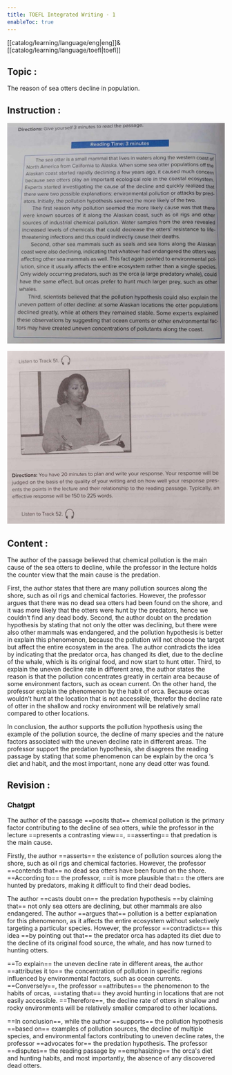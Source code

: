 ```yaml
---
title: TOEFL Integrated Writing - 1
enableToc: true
---
```

[[catalog/learning/language/eng|eng]]&
[[catalog/learning/language/toefl|toefl]]   

## Topic : 
The reason of sea otters decline in population.

## Instruction :
![](images/english/TOEFL_Integrated_Writing_1_1.jpg)    

![](images/english/TOEFL_Integrated_Writing_1_2.jpg)    
## Content : 
The author of the passage believed that chemical pollution is the main cause of the sea otters to decline, while the professor in the lecture holds the counter view that the main cause is the predation. 

First, the author states that there are many pollution sources along the shore, such as oil rigs and chemical factories. However, the professor argues that there was no dead sea otters had been found on the shore, and it was more likely that the otters were hunt by the predators, hence we couldn’t find any dead body. Second, the author doubt on the predation hypothesis by stating that not only the otter was declining, but there were also other mammals was endangered, and the pollution hypothesis is better in explain this phenomenon, because the pollution will not choose the target but affect the entire ecosystem in the area. The author contradicts the idea by indicating that the predator orca, has changed its diet, due to the decline of the whale, which is its original food, and now start to hunt otter. Third, to explain the uneven decline rate in different area, the author states the reason is that the pollution concentrates greatly in certain area because of some environment factors, such as ocean current. On the other hand, the professor explain the phenomenon by the habit of orca. Because orcas wouldn’t hunt at the location that is not accessible, therefor the decline rate of otter in the shallow and rocky environment will be relatively small compared to other locations. 

In conclusion, the author supports the pollution hypothesis using the example of the pollution source, the decline of many species and the nature factors associated with the uneven decline rate in different areas. The professor support the predation hypothesis, she disagrees the reading passage by stating that some phenomenon can be explain by the orca ‘s diet and habit, and the most important, none any dead otter was found.

## Revision :
### Chatgpt
The author of the passage ==posits that== chemical pollution is the primary factor contributing to the decline of sea otters, while the professor in the lecture ==presents a contrasting view==, ==asserting== that predation is the main cause.

Firstly, the author ==asserts== the existence of pollution sources along the shore, such as oil rigs and chemical factories. However, the professor ==contends that== no dead sea otters have been found on the shore. ==According to== the professor, ==it is more plausible that== the otters are hunted by predators, making it difficult to find their dead bodies.

The author ==casts doubt on== the predation hypothesis ==by claiming that== not only sea otters are declining, but other mammals are also endangered. The author ==argues that== pollution is a better explanation for this phenomenon, as it affects the entire ecosystem without selectively targeting a particular species. However, the professor ==contradicts== this idea ==by pointing out that== the predator orca has adapted its diet due to the decline of its original food source, the whale, and has now turned to hunting otters.

==To explain== the uneven decline rate in different areas, the author ==attributes it to== the concentration of pollution in specific regions influenced by environmental factors, such as ocean currents. ==Conversely==, the professor ==attributes== the phenomenon to the habits of orcas, ==stating that== they avoid hunting in locations that are not easily accessible. ==Therefore==, the decline rate of otters in shallow and rocky environments will be relatively smaller compared to other locations.

==In conclusion==, while the author ==supports== the pollution hypothesis ==based on== examples of pollution sources, the decline of multiple species, and environmental factors contributing to uneven decline rates, the professor ==advocates for== the predation hypothesis. The professor ==disputes== the reading passage by ==emphasizing== the orca's diet and hunting habits, and most importantly, the absence of any discovered dead otters.